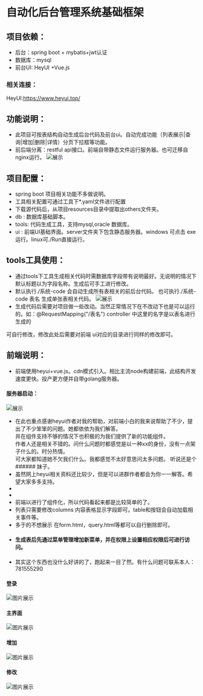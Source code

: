 自动化后台管理系统基础框架  
===
项目依赖：
-------
* 后台：spring boot + mybatis+jwt认证
* 数据库：mysql 
* 前台UI: HeyUI +Vue.js  

      
### 相关连接：
HeyUI:https://www.heyui.top/
## 功能说明：
  * 此项目可按表结构自动生成后台代码及前台ui。自动完成功能（列表展示|查询|增加|删除|详情）分页下拉框等功能。
  * 前后端分离：restful api接口。前端自带静态文件运行服务器。也可迁移自nginx运行。
  ![展示](https://github.com/androidsr/images/blob/master/111.png "界面展示")  
  
## 项目配置：
 * spring boot 项目相关功能不多做说明。
 * 工具相关配置可通过工具下*.yaml文件进行配置
 * 下载源代码后，从项目resources目录中提取出others文件夹。
 * db : 数据库基础脚本。
 * tools: 代码生成工具，支持mysql,oracle 数据库。
 * ui : 前端UI基础界面。server文件夹下包含静态服务器。windows 可点击 exe运行。linux可./Run直接运行。
 
 ## tools工具使用：
  * 通过tools下工具生成相关代码时需数据库字段带有说明最好。无说明的情况下默认标题以为字段名称。生成后可手工进行修改。
  * 默认执行./系统-code 会自动生成所有表相关的前后台代码。 也可执行./系统-code 表名 生成单张表相关代码。
    ![展示](https://github.com/androidsr/images/blob/master/2222.png "工具使用")  
  * 生成代码后需要对项目做一些改动。当然正常情况下在不改动下也是可以运行的。如：@RequestMapping("/表名") controller 中这里的名字是以表名进行生成的
 
  可自行修改，修改此处后需要对前端 ui对应的目录进行同样的修改即可。  
  
## 前端说明： 
 * 前端使用heyui+vue.js。cdn模式引入。相比主流node构建前端，此结构开发速度更快。投产更方便并自带golang服务器。  
 #### 服务器启动：
 ![展示](https://github.com/androidsr/images/blob/master/3333.png "服务器启动")  
 * 在此也重点感谢heyui作者对我的帮助，对前端小白的我来说帮助了不少，提出了不少笨笨的问题。她都依依为我们解答。    
   并在组件支持不够的情况下也积极的为我们提供了新的功能组件。  
   作者人还是相关不错的。问什么问题时都感觉是以一种xx的身份，没有一点架子什么的。时分热情。  
   可大家都知道她不欠我们什么。我都感觉不太好意思问太多问题。 听说还是个######  妹子。  
 * 虽然网上heyui相关资料还比较少，但是可以进群作者都会为你一一解答。希望大家多多支持。  
 * 
 *  
 * 前端以进行了组件化，所以代码看起来都是比较简单的了。
 * 列表只需要修改columns 内容表格显示字段即可。table和按钮会自动加载相关事件等。
 * 多于的不想展示 在form.html，query.html等都可以自行删除即可。
 * ####  生成表后先通过菜单管理增加新菜单，并在权限上设置相应权限后可进行访问。
 * 其实这个东西也没什么好讲的了，跑起来一目了然。有什么问题可联系本人：781555290
 
 ####  登录
![图片展示](https://github.com/androidsr/images/blob/master/界面1.png "登录")  
####  主界面
![图片展示](https://github.com/androidsr/images/blob/master/界面2.png "主界面")  
####  增加
![图片展示](https://github.com/androidsr/images/blob/master/界面3.png "增加")  
####  修改
![图片展示](https://github.com/androidsr/images/blob/master/界面4.png "修改")  


